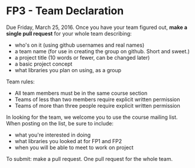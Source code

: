 # FP3 - Team Declaration
Due Friday, March 25, 2016.
Once you have your team figured out, **make a single pull request** for your whole team describing:
* who's on it (using github usernames and real names)
* a team name (for use in creating the group on github. Short and sweet.)
* a project title (10 words or fewer, can be changed later)
* a basic project concept
* what libraries you plan on using, as a group

Team rules:
* All team members must be in the same course section
* Teams of less than two members require explicit written permission
* Teams of more than three people require explicit written permission

In looking for the team, we welcome you to use the course mailing list.
When posting on the list, be sure to include:
* what you're interested in doing
* what libraries you looked at for FP1 and FP2
* when you will be able to meet to work on project

To submit: make a pull request. One pull request for the whole team.
